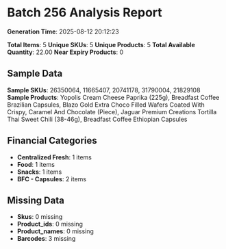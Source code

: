 # Batch 256 Analysis Report

**Generation Time**: 2025-08-12 20:12:23

**Total Items**: 5
**Unique SKUs**: 5
**Unique Products**: 5
**Total Available Quantity**: 22.00
**Near Expiry Products**: 0

## Sample Data
**Sample SKUs**: 26350064, 11665407, 20741178, 31790004, 21829108
**Sample Products**: Yopolis Cream Cheese Paprika (225g), Breadfast Coffee Brazilian Capsules, Blazo Gold Extra Choco Filled Wafers Coated With Crispy, Caramel And Chocolate (Piece), Jaguar Premium Creations Tortilla Thai Sweet Chili (38-46g), Breadfast Coffee Ethiopian Capsules

## Financial Categories
- **Centralized Fresh**: 1 items
- **Food**: 1 items
- **Snacks**: 1 items
- **BFC - Capsules**: 2 items

## Missing Data
- **Skus**: 0 missing
- **Product_ids**: 0 missing
- **Product_names**: 0 missing
- **Barcodes**: 3 missing
